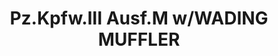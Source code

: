 ---
layout: product
title: "Pz.Kpfw.III Ausf.M w/WADING MUFFLER"
price: "3500" 
desc: "Maketa"
img_path: "/assets/img/DRA7290.webp"
brand: "Dragon"
available: false
special_offer: false
new: false
soon: false
cat: "010000"
subcat: "010600"
subsubcat: "0N/A"
sifra: "DRA7290"
popular: false
---